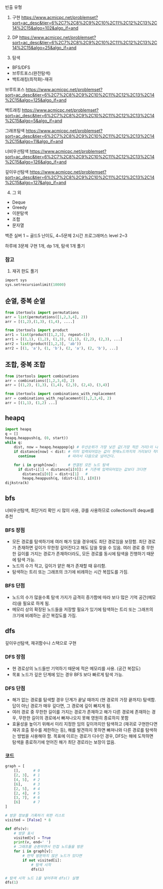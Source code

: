 빈출 유형
1. 구현
https://www.acmicpc.net/problemset?sort=ac_desc&tier=6%2C7%2C8%2C9%2C10%2C11%2C12%2C13%2C14%2C15&algo=102&algo_if=and

2. DP
https://www.acmicpc.net/problemset?sort=ac_desc&tier=6%2C7%2C8%2C9%2C10%2C11%2C12%2C13%2C14%2C15&algo=25&algo_if=and

3. 탐색
- BFS/DFS
- 브루트포스(완전탐색)
- 백트래킹(최적화)-재귀

브루트포스
https://www.acmicpc.net/problemset?sort=ac_desc&tier=6%2C7%2C8%2C9%2C10%2C11%2C12%2C13%2C14%2C15&algo=125&algo_if=and

백트래킹
https://www.acmicpc.net/problemset?sort=ac_desc&tier=6%2C7%2C8%2C9%2C10%2C11%2C12%2C13%2C14%2C15&algo=5&algo_if=and

그래프탐색
https://www.acmicpc.net/problemset?sort=ac_desc&tier=6%2C7%2C8%2C9%2C10%2C11%2C12%2C13%2C14%2C15&algo=11&algo_if=and

너비우선탐색
https://www.acmicpc.net/problemset?sort=ac_desc&tier=6%2C7%2C8%2C9%2C10%2C11%2C12%2C13%2C14%2C15&algo=126&algo_if=and

깊이우선탐색
https://www.acmicpc.net/problemset?sort=ac_desc&tier=6%2C7%2C8%2C9%2C10%2C11%2C12%2C13%2C14%2C15&algo=127&algo_if=and

4. 그 외
- Deque
- Greedy
- 이분탐색
- 조합
- 문자열

백준 실버 1 ~ 골드5 난이도, 4~5문제 2시간
프로그래머스 level 2~3

하루에 3문제
구현 1개, dp 1개, 탐색 1개 풀기

### 참고
1. 재귀 한도 풀기
```python
​import sys     
sys.setrecursionlimit(10000) 
```



## 순열, 중복 순열
```python
from itertools import permutations
arr = list(permutations([1,2,3,4], 2))
arr = [(1,2),(1,3), (1,4), ....]

from itertools import product
arr1 = list(product([1,2,3], repeat=1))
arr1 = [(1,1), (1,2), (1,3), (2,1), (2,2), (2,3), ...]
arr2 = list(product([1,2,3], 'ab'))
arr2 = [(1, 'a'), (1, 'b'), (2, 'a'), (2, 'b'), ...]
```

##  조합, 중복 조합
```python
from itertools import combinations
arr = combinations([1,2,3,4], 2)
arr = [(1,2), (1,3), (1,4), (2,3), (2,4), (3,4)]

from itertools import combinations_with_replacement
arr = combinations_with_replacement([1,2,3,4], 2)
arr = [(1,1), (1,2) ...]
```

## heapq
```python
import heapq
q = []
heapq.heappush(q, (0, start))
while q:
    dist, now = heapq.heappop(q) # 우선순위가 가장 낮은 값(가장 작은 거리)이 나온다.
    if distance[now] < dist: # 이미 입력되어있는 값이 현재노드까지의 거리보다 작다면 이미 방문한 노드이다.
      continue               # 따라서 다음으로 넘어간다.

    for i in graph[now]:     # 연결된 모든 노드 탐색
      if dist+i[1] < distance[i[0]]: # 기존에 입력되어있는 값보다 크다면
        distance[i[0]] = dist+i[1]   #
        heapq.heappush(q, (dist+i[1], i[0]))
dijkstra(k)
```


## bfs 
너비우선탐색, 최단거리 확인 시 많이 사용, 큐를 사용하므로 collections의 deque를 추천
 
### BFS 장점
- 모든 경로를 탐색하기에 여러 해가 있을 경우에도 최단 경로임을 보장함.
최단 경로가 존재하면 깊이가 무한정 깊어진다고 해도 답을 찾을 수 있음.
여러 경로 중 무한한 길이를 가지는 경로가 존재하더라도, 모든 경로를 동시에 탐색을 진행하기 때문에 탐색 가능.
- 노드의 수가 적고, 깊이가 얕은 해가 존재할 때 유리함.
- 탐색하는 트리 또는 그래프의 크기에 비례하는 시간 복잡도를 가짐.

### BFS 단점
- 노드의 수가 많을수록 탐색 가지가 급격히 증가함에 따라 보다 많은 기억 공간(메모리)을 필요로 하게 됨.
- 메모리 상의 확장된 노드들을 저장할 필요가 있기에 탐색하는 트리 또는 그래프의 크기에 비례하는 공간 복잡도를 가짐.

## dfs
깊이우선탐색, 재귀함수나 스택으로 구현

### DFS 장점
- 현 경로상의 노드들만 기억하기 때문에 적은 메모리를 사용. (공간 복잡도)
- 목표 노드가 깊은 단계에 있는 경우 BFS 보다 빠르게 탐색 가능.

### DFS 단점
- 해가 없는 경로를 탐색할 경우 단계가 끝날 때까지 (현 경로의 가장 끝까지) 탐색함. 
답이 아닌 경로가 매우 깊다면, 그 경로에 깊이 빠지게 됨. 
- 여러 경로 중 무한한 길이를 가지는 경로가 존재하고 해가 다른 경로에 존재하는 경우, 무한한 길이의 경로에서 빠져나오지 못해 영원히 종료하지 못함
- 효율성을 높이기 위해서 미리 지정한 임의 깊이까지만 탐색하고 (재귀로 구현한다면 재귀 호출 횟수를 제한하는 등), 해를 발견하지 못하면 빠져나와 다른 경로를 탐색하는 방법을 사용해야 함.
목표에 이르는 경로가 다수인 경우, DFS는 해에 도착하면 탐색을 종료하기에 얻어진 해가 최단 경로라는 보장이 없음.

### 코드
```python
graph = [
    [],      # 0
    [2, 3],  # 1 
    [4, 5],  # 2
    [6],     # 3
    [2, 5],  # 4
    [2, 4],  # 5
    [3, 7],  # 6
    [6]      # 7
]

# 방문 정보를 기록하기 위한 리스트
visited = [False] * 8

def dfs(v):
    # 방문 표시
    visited[v] = True
    print(v, end=' ')
    # 그래프를 순환하면서 인접 노드들을 방문
    for i in graph[v]:
        # 만약 방문하지 않은 노드가 있다면
        if not visited[i]:
            # 탐색 시작
            dfs(i)

# 탐색 시작 노드 1을 넣어주며 dfs() 실행
dfs(1)
```

